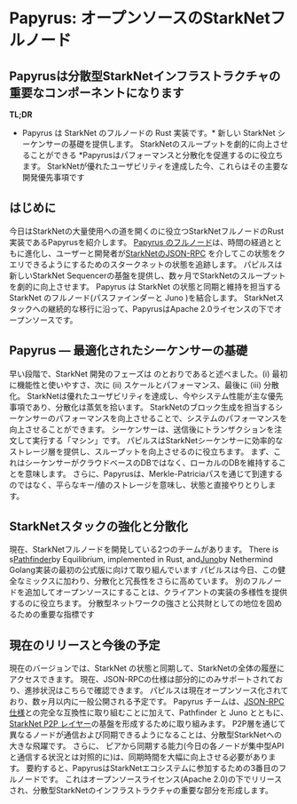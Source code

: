 # Papyrus: オープンソースのStarkNetフルノード
## Papyrusは分散型StarkNetインフラストラクチャの重要なコンポーネントになります
**TL;DR**
* Papyrus は StarkNet のフルノードの Rust 実装です。* 新しい StarkNet シーケンサーの基礎を提供します。 StarkNetのスループットを劇的に向上させることができる *Papyrusはパフォーマンスと分散化を促進するのに役立ちます。 StarkNetが優れたユーザビリティを達成した今、これらはその主要な開発優先事項です
## はじめに
今日はStarkNetの大量使用への道を開くのに役立つStarkNetフルノードのRust実装であるPapyrusを紹介します。 [Papyrus のフルノード](https://github.com/starkware-libs/papyrus)は、時間の経過とともに進化し、ユーザーと開発者が[StarkNetのJSON-RPC](https://github.com/starkware-libs/starknet-specs/blob/master/api/starknet_api_openrpc.json) を介してこの状態をクエリできるようにするためのスタークネットの状態を追跡します。 パピルスは新しいStarkNet Sequencerの基盤を提供し、数ヶ月でStarkNetのスループットを劇的に向上させます。 Papyrus は StarkNet の状態と同期と維持を担当する StarkNet のフルノード(パスファインダーと Juno )を結合します。 StarkNetスタックへの継続的な移行に沿って、PapyrusはApache 2.0ライセンスの下でオープンソースです。
## Papyrus — 最適化されたシーケンサーの基礎
早い段階で、StarkNet 開発</a>のフェーズは
のとおりであると述べました。(i) 最初に機能性と使いやすさ、次に (ii) スケールとパフォーマンス、最後に (iii) 分散化。 StarkNetは優れたユーザビリティを達成し、今やシステム性能が主な優先事項であり、分散化は蒸気を拾います。 StarkNetのブロック生成を担当するシーケンサーのパフォーマンスを向上させることで、システムのパフォーマンスを向上させることができます。 シーケンサーは、送信後にトランザクションを注文して実行する「マシン」です。 パピルスはStarkNetシーケンサーに効率的なストレージ層を提供し、スループットを向上させるのに役立ちます。 まず、これはシーケンサーがクラウドベースのDBではなく、ローカルのDBを維持することを意味します。 さらに、Papyrusは、Merkle-Patriciaパスを通じて到達するのではなく、平らなキー/値のストレージを意味し、状態と直接やりとりします。</p> 


## StarkNetスタックの強化と分散化

現在、StarkNetフルノードを開発している2つのチームがあります。 There is s[Pathfinder](https://github.com/eqlabs/pathfinder)by Equilibrium, implemented in Rust, and[Juno](https://github.com/NethermindEth/juno)by Nethermind Golang実装の最初の公式版に向けて取り組んでいます パピルスは今日、この健全なミックスに加わり、分散化と冗長性をさらに高めています。 別のフルノードを追加してオープンソースにすることは、クライアントの実装の多様性を提供するのに役立ちます。 分散型ネットワークの強さと公共財としての地位を固めるための重要な指標です


## 現在のリリースと今後の予定

現在のバージョンでは、StarkNet の状態と同期して、StarkNetの全体の履歴にアクセスできます。 現在、JSON-RPCの仕様は部分的にのみサポートされており、進捗状況はこちら[](https://github.com/starkware-libs/papyrus#endpoints)で確認できます。 パピルスは現在オープンソース化されており、数ヶ月以内に一般公開される予定です。 Papyrus チームは、[JSON-RPC 仕様](https://github.com/starkware-libs/starknet-specs/blob/master/api/starknet_api_openrpc.json)との完全な互換性に取り組むことに加えて、Pathfinder と Juno とともに、[StarkNet P2P レイヤー](https://github.com/starknet-io/starknet-p2p-specs)の基盤を形成するために取り組みます。 P2P層を通じて異なるノードが通信および同期できるようになることは、分散型StarkNetへの大きな飛躍です。 さらに、 ピアから同期する能力(今日の各ノードが集中型APIと通信する状況とは対照的に)は、同期時間を大幅に向上させる必要があります。 要約すると、PapyrusはStarkNetエコシステムに参加するための3番目のフルノードです。 これはオープンソースライセンス(Apache 2.0)の下でリリースされ、分散型StarkNetのインフラストラクチャの重要な部分を形成します。